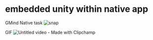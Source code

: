 # embedded unity within native app
GMind Native task
![snap](https://user-images.githubusercontent.com/29319041/180631607-ccce546e-0131-494f-870d-687824c17a65.PNG)

GIF 
![Untitled video - Made with Clipchamp](https://user-images.githubusercontent.com/29319041/180655055-e3494e8b-b831-4b0d-b394-624b9186d5c6.gif)

